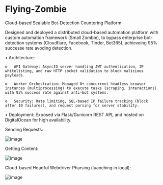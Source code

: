 # Flying-Zombie 

Cloud-based Scalable Bot-Detection Countering Platform

Designed and deployed a distributed cloud-based automation platform with custom automation framework (Small Zombie), to bypass enterprise bot-detection systems (Cloudflare, Facebook, Tinder, Bet365), achieveing 95% successe rate avoding detection.

•	Architecture:

    o	API Gateway: AsyncIO server handling JWT authentication, IP whitelisting, and raw HTTP socket validation to block malicious payloads.  

    o	Worker Orchestration: Managed 8+ concurrent headless browser instances (multiprocessing) to execute tasks (scraping, interactions) with 95% success rate against anti-bot systems.

    o	Security: Rate limiting, SQL-based IP failure tracking (block after 10 failures), and request parsing for server stability.  

•	Deployment: Exposed via Flask/Gunicorn REST API, and hosted on DigitalOcean for high availability.

Sending Requests:

![image](https://github.com/user-attachments/assets/1c0f8147-7de3-4544-a249-74eccc6cdf6b)

Getting Content:

![image](https://github.com/user-attachments/assets/377ba236-60ee-494f-8d2c-20f869235156)

Cloud-based Headful Webdriver Pharsing (luanching in local):

![image](https://github.com/user-attachments/assets/f393bd15-df53-47a6-80de-c89916fc9acb)


